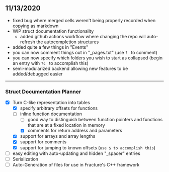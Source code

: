 ## 11/13/2020

- fixed bug where merged cells weren't being properly recorded when copying as markdown
- WIP struct documentation functionality
  - added github actions workflow where changing the repo will auto-refresh the
    autocompletion structures
- added quite a few things in "Events"
- you can now comment things out in "_pages.txt" (use `? ` to comment)
- you can now specify which folders you wish to start as collapsed (begin an entry with `?c ` to accomplish this)
- semi-modularized backend allowing new features to be added/debugged easier

---

### Struct Documentation Planner

- [x] Turn C-like representation into tables
  - [x] specify arbitrary offsets for functions
  - [ ] inline function documentation
    - [ ] good way to distinguish between function pointers and functions that are
      at a fixed location in memory
    - [x] comments for return address and parameters
  - [x] support for arrays and array lengths
  - [x] support for comments
  - [x] support for jumping to known offsets (`use $ to accomplish this`)
- [ ] easy editing with auto-updating and hidden "_spacer" entries
- [ ] Serialization
- [ ] Auto-Generation of files for use in Fracture's C++ framework